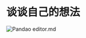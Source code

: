 #   谈谈自己的想法


![Pandao editor.md](https://github.com/jakoaltrd/jakoaltrd.github.io/tree/master/assets/img/kotei-offer.PNG "Pandao editor.md")
